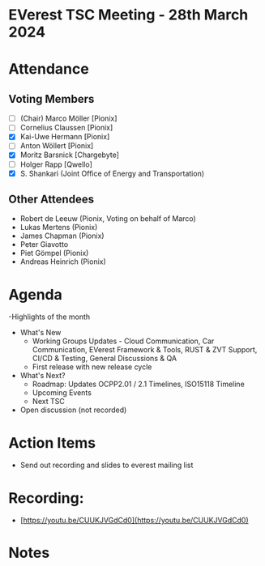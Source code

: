 # EVerest TSC Meeting - 28th March 2024

# Attendance

## Voting Members

- [ ] (Chair) Marco Möller [Pionix]
- [ ] Cornelius Claussen [Pionix]
- [x] Kai-Uwe Hermann [Pionix]
- [ ] Anton Wöllert [Pionix]
- [x] Moritz Barsnick [Chargebyte]
- [ ] Holger Rapp [Qwello]
- [x] S. Shankari (Joint Office of Energy and Transportation)

## Other Attendees
- Robert de Leeuw (Pionix, Voting on behalf of Marco)
- Lukas Mertens (Pionix)
- James Chapman (Pionix)
- Peter Giavotto
- Piet Gömpel (Pionix)
- Andreas Heinrich (Pionix)

# Agenda

-Highlights of the month
- What's New
    - Working Groups Updates - Cloud Communication, Car Communication, EVerest Framework & Tools, RUST & ZVT Support, CI/CD & Testing, General Discussions & QA
    - First release with new release cycle
- What's Next?
    - Roadmap: Updates OCPP2.01 / 2.1 Timelines, ISO15118 Timeline
    - Upcoming Events
    - Next TSC
- Open discussion (not recorded)

# Action Items
- Send out recording and slides to everest mailing list

# Recording:
- [https://youtu.be/CUUKJVGdCd0](https://youtu.be/CUUKJVGdCd0)

# Notes
